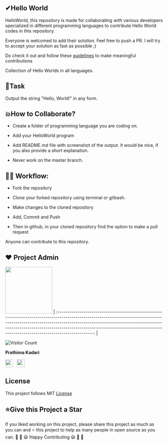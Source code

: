 <h2>✔Hello World</h2>

HelloWorld, this repository is made for collaborating with various developers specialized in different programming languages to contribute Hello World codes in this repository.

Everyone is welcomed to add their solution. Feel free to push a PR. I will try to accept your solution as fast as possible ;)

Do check it out and follow these [guidelines](CONTRIBUTING.md) to make meaningful contributions

Collection of Hello Worlds in all languages.


<h2>📌Task</h2>

Output the string "Hello, World!" in any form. 


<h2>💥How to Collaborate?</h2>

- Create a folder of programming language you are coding on.

- Add your HelloWorld program

- Add README.md file with screenshot of the output. It would be nice, if you also provide a short explanation.

- Never work on the master branch.


<h2>👨‍💻 Workflow:</h2>

- Fork the repository

- Clone your forked repository using terminal or gitbash.

- Make changes to the cloned repository

- Add, Commit and Push

- Then in github, in your cloned repository find the option to make a pull request

Anyone can contribute to this repository. 


## ❤️ Project Admin
<a href="https://github.com/prathimacode-hub"><img src="https://github.com/prathimacode-hub/prathimacode-hub/blob/main/Prathima%20updated%20profile%20pic.jpg" width=150px height=150px /></a>
| :------------------------------------------------------------------------------------------------------------------------------------------------------------------------------------------------------------------------------------------------------------------------------------------------------------------------------------------: |

![Visitor Count](https://profile-counter.glitch.me/{prathimacode-hub}/count.svg)

**Prathima Kadari**

<a href="https://twitter.com/prathimak88"><img src="https://upload.wikimedia.org/wikipedia/fr/thumb/c/c8/Twitter_Bird.svg/1200px-Twitter_Bird.svg.png" width="25"></img></a>&nbsp;&nbsp; <a href="https://www.linkedin.com/in/prathima-kadari/"><img src="https://www.felberpr.com/wp-content/uploads/linkedin-logo.png" width="25"></img></a>


## License
This project follows MIT [License](LICENSE)
<h2>⭐Give this Project a Star</h2>

If you liked working on this project, please share this project as much as you can and ⭐ this project to help as many people in open source as you can.
🎉 🎊 😃 Happy Contributing 😃 🎊 🎉

